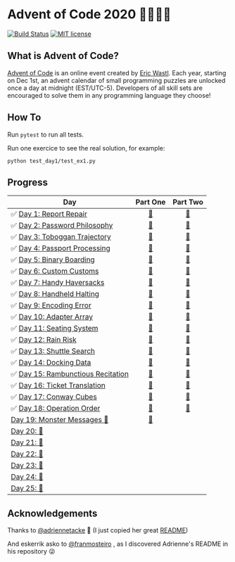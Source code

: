 # Advent of Code 2020 🎄👨‍💻🎄

[![Build Status](https://github.com/anxodio/aoc2020/workflows/build/badge.svg)](https://github.com/anxodio/aoc2020/actions)
[![MIT license](https://img.shields.io/badge/License-MIT-blue.svg)](https://opensource.org/licenses/MIT)

## What is Advent of Code?

[Advent of Code](http://adventofcode.com) is an online event created by [Eric Wastl](https://twitter.com/ericwastl). Each year, starting on Dec 1st, an advent calendar of small programming puzzles are unlocked once a day at midnight (EST/UTC-5). Developers of all skill sets are encouraged to solve them in any programming language they choose!

## How To

Run `pytest` to run all tests.

Run one exercice to see the real solution, for example:

```
python test_day1/test_ex1.py
```

## Progress

| Day                                                                                                        |                                  Part One                                  |                                  Part Two                                  |
| ---------------------------------------------------------------------------------------------------------- | :------------------------------------------------------------------------: | :------------------------------------------------------------------------: |
| ✅ [Day 1: Report Repair](https://github.com/anxodio/aoc2020/tree/main/test_day01/exercise.txt)            | [🌟](https://github.com/anxodio/aoc2020/tree/main/test_day01/test_ex1.py)  | [🌟](https://github.com/anxodio/aoc2020/tree/main/test_day01/test_ex2.py)  |
| ✅ [Day 2: Password Philosophy](https://github.com/anxodio/aoc2020/tree/main/test_day02/exercise.txt)      | [🌟](https://github.com/anxodio/aoc2020/tree/main/test_day02/test_ex3.py)  | [🌟](https://github.com/anxodio/aoc2020/tree/main/test_day02/test_ex4.py)  |
| ✅ [Day 3: Toboggan Trajectory](https://github.com/anxodio/aoc2020/tree/main/test_day03/exercise.txt)      | [🌟](https://github.com/anxodio/aoc2020/tree/main/test_day03/test_ex5.py)  | [🌟](https://github.com/anxodio/aoc2020/tree/main/test_day03/test_ex6.py)  |
| ✅ [Day 4: Passport Processing](https://github.com/anxodio/aoc2020/tree/main/test_day04/exercise.txt)      | [🌟](https://github.com/anxodio/aoc2020/tree/main/test_day04/test_ex7.py)  | [🌟](https://github.com/anxodio/aoc2020/tree/main/test_day04/test_ex8.py)  |
| ✅ [Day 5: Binary Boarding](https://github.com/anxodio/aoc2020/tree/main/test_day05/exercise.txt)          | [🌟](https://github.com/anxodio/aoc2020/tree/main/test_day05/test_ex9.py)  | [🌟](https://github.com/anxodio/aoc2020/tree/main/test_day05/test_ex10.py) |
| ✅ [Day 6: Custom Customs](https://github.com/anxodio/aoc2020/tree/main/test_day06/exercise.txt)           | [🌟](https://github.com/anxodio/aoc2020/tree/main/test_day06/test_ex11.py) | [🌟](https://github.com/anxodio/aoc2020/tree/main/test_day06/test_ex12.py) |
| ✅ [Day 7: Handy Haversacks](https://github.com/anxodio/aoc2020/tree/main/test_day07/exercise.txt)         | [🌟](https://github.com/anxodio/aoc2020/tree/main/test_day07/test_ex13.py) | [🌟](https://github.com/anxodio/aoc2020/tree/main/test_day07/test_ex14.py) |
| ✅ [Day 8: Handheld Halting](https://github.com/anxodio/aoc2020/tree/main/test_day08/exercise.txt)         | [🌟](https://github.com/anxodio/aoc2020/tree/main/test_day08/test_ex15.py) | [🌟](https://github.com/anxodio/aoc2020/tree/main/test_day08/test_ex16.py) |
| ✅ [Day 9: Encoding Error](https://github.com/anxodio/aoc2020/tree/main/test_day09/exercise.txt)           | [🌟](https://github.com/anxodio/aoc2020/tree/main/test_day09/test_ex17.py) | [🌟](https://github.com/anxodio/aoc2020/tree/main/test_day09/test_ex18.py) |
| ✅ [Day 10: Adapter Array](https://github.com/anxodio/aoc2020/tree/main/test_day10/exercise.txt)           | [🌟](https://github.com/anxodio/aoc2020/tree/main/test_day10/test_ex19.py) | [🌟](https://github.com/anxodio/aoc2020/tree/main/test_day10/test_ex20.py) |
| ✅ [Day 11: Seating System](https://github.com/anxodio/aoc2020/tree/main/test_day11/exercise.txt)          | [🌟](https://github.com/anxodio/aoc2020/tree/main/test_day11/test_ex21.py) | [🌟](https://github.com/anxodio/aoc2020/tree/main/test_day11/test_ex22.py) |
| ✅ [Day 12: Rain Risk](https://github.com/anxodio/aoc2020/tree/main/test_day12/exercise.txt)               | [🌟](https://github.com/anxodio/aoc2020/tree/main/test_day12/test_ex23.py) | [🌟](https://github.com/anxodio/aoc2020/tree/main/test_day12/test_ex24.py) |
| ✅ [Day 13: Shuttle Search](https://github.com/anxodio/aoc2020/tree/main/test_day13/exercise.txt)          | [🌟](https://github.com/anxodio/aoc2020/tree/main/test_day13/test_ex25.py) | [🌟](https://github.com/anxodio/aoc2020/tree/main/test_day13/test_ex26.py) |
| ✅ [Day 14: Docking Data](https://github.com/anxodio/aoc2020/tree/main/test_day14/exercise.txt)            | [🌟](https://github.com/anxodio/aoc2020/tree/main/test_day14/test_ex27.py) | [🌟](https://github.com/anxodio/aoc2020/tree/main/test_day14/test_ex28.py) |
| ✅ [Day 15: Rambunctious Recitation](https://github.com/anxodio/aoc2020/tree/main/test_day15/exercise.txt) | [🌟](https://github.com/anxodio/aoc2020/tree/main/test_day15/test_ex29.py) | [🌟](https://github.com/anxodio/aoc2020/tree/main/test_day15/test_ex30.py) |
| ✅ [Day 16: Ticket Translation](https://github.com/anxodio/aoc2020/tree/main/test_day16/exercise.txt)      | [🌟](https://github.com/anxodio/aoc2020/tree/main/test_day16/test_ex31.py) | [🌟](https://github.com/anxodio/aoc2020/tree/main/test_day16/test_ex32.py) |
| ✅ [Day 17: Conway Cubes ](https://github.com/anxodio/aoc2020/tree/main/test_day17/exercise.txt)           | [🌟](https://github.com/anxodio/aoc2020/tree/main/test_day17/test_ex33.py) | [🌟](https://github.com/anxodio/aoc2020/tree/main/test_day17/test_ex34.py) |
| ✅ [Day 18: Operation Order ](https://github.com/anxodio/aoc2020/tree/main/test_day18/exercise.txt)        | [🌟](https://github.com/anxodio/aoc2020/tree/main/test_day18/test_ex35.py) | [🌟](https://github.com/anxodio/aoc2020/tree/main/test_day18/test_ex36.py) |
| [Day 19: Monster Messages 🚧 ](https://github.com/anxodio/aoc2020/tree/main/test_day19/exercise.txt)       | [🌟](https://github.com/anxodio/aoc2020/tree/main/test_day19/test_ex37.py) |                                                                            |
| [Day 20: 🚧 ]()                                                                                            |                                                                            |                                                                            |
| [Day 21: 🚧 ]()                                                                                            |                                                                            |                                                                            |
| [Day 22: 🚧 ]()                                                                                            |                                                                            |                                                                            |
| [Day 23: 🚧 ]()                                                                                            |                                                                            |                                                                            |
| [Day 24: 🚧 ]()                                                                                            |                                                                            |                                                                            |
| [Day 25: 🚧 ]()                                                                                            |                                                                            |                                                                            |

## Acknowledgements

Thanks to [@adriennetacke](https://github.com/adriennetacke) 🙌 (I just copied her great [README](https://github.com/adriennetacke/advent-of-code-2020/))

And eskerrik asko to [@franmosteiro](https://github.com/franmosteiro) , as I discovered Adrienne's README in his repository 😜
